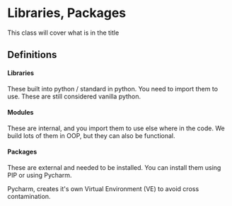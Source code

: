 # Libraries, Packages

This class will cover what is in the title

## Definitions 

#### Libraries
These built into python / standard in python.
You need to import them to use.
These are still considered vanilla python.

#### Modules
These are internal, and you import them to use else where in the code.
We build lots of them in OOP, but they can also be functional.

#### Packages
These are external and needed to be installed.
You can install them using PIP or using Pycharm.

Pycharm, creates it's own Virtual Environment (VE) to avoid cross contamination.